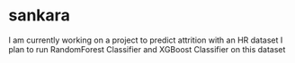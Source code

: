 # sankara
I am currently working on a project to predict attrition with an HR dataset
I plan to run RandomForest Classifier and XGBoost Classifier on this dataset
